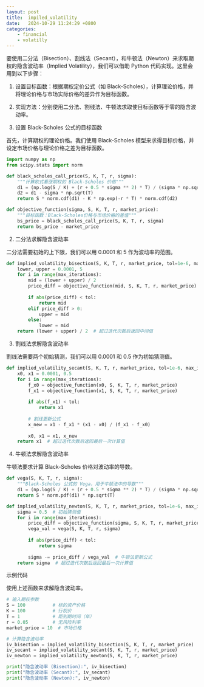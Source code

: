 ```yaml
---
layout: post
title:  impiled_volatility
date:   2024-10-29 11:24:29 +0800
categories: 
    - financial
    - volatilly
---
```


<script>
  MathJax = {
    tex: {
      inlineMath: [['$', '$'], ['\\(', '\\)']],
      displayMath: [['$$', '$$'], ['\\[', '\\]']]
    }
  };
</script>
<script src="https://cdn.jsdelivr.net/npm/mathjax@3/es5/tex-mml-chtml.js"></script>

要使用二分法（Bisection）、割线法（Secant），和牛顿法（Newton）来求取期权的隐含波动率（Implied Volatility），我们可以借助 Python 代码实现。这里会用到以下步骤：

1. 设置目标函数：根据期权定价公式（如 Black-Scholes），计算理论价格，并将理论价格与市场实际价格的差异作为目标函数。


2. 实现方法：分别使用二分法、割线法、牛顿法求取使目标函数等于零的隐含波动率。

1. 设置 Black-Scholes 公式的目标函数

首先，计算期权的理论价格。我们使用 Black-Scholes 模型来求得目标价格，并设定市场价格与理论价格之差为目标函数。

```py
import numpy as np
from scipy.stats import norm

def black_scholes_call_price(S, K, T, r, sigma):
    """计算欧式看涨期权的 Black-Scholes 价格"""
    d1 = (np.log(S / K) + (r + 0.5 * sigma ** 2) * T) / (sigma * np.sqrt(T))
    d2 = d1 - sigma * np.sqrt(T)
    return S * norm.cdf(d1) - K * np.exp(-r * T) * norm.cdf(d2)

def objective_function(sigma, S, K, T, r, market_price):
    """目标函数：Black-Scholes价格与市场价格的差值"""
    bs_price = black_scholes_call_price(S, K, T, r, sigma)
    return bs_price - market_price
```
2. 二分法求解隐含波动率

二分法需要初始的上下限，我们可以用 0.0001 和 5 作为波动率的范围。
```py
def implied_volatility_bisection(S, K, T, r, market_price, tol=1e-6, max_iterations=100):
    lower, upper = 0.0001, 5
    for i in range(max_iterations):
        mid = (lower + upper) / 2
        price_diff = objective_function(mid, S, K, T, r, market_price)
        
        if abs(price_diff) < tol:
            return mid
        elif price_diff > 0:
            upper = mid
        else:
            lower = mid
    return (lower + upper) / 2  # 超过迭代次数后返回中间值
```
3. 割线法求解隐含波动率

割线法需要两个初始猜测，我们可以用 0.0001 和 0.5 作为初始猜测值。
```py
def implied_volatility_secant(S, K, T, r, market_price, tol=1e-6, max_iterations=100):
    x0, x1 = 0.0001, 0.5
    for i in range(max_iterations):
        f_x0 = objective_function(x0, S, K, T, r, market_price)
        f_x1 = objective_function(x1, S, K, T, r, market_price)
        
        if abs(f_x1) < tol:
            return x1
        
        # 割线更新公式
        x_new = x1 - f_x1 * (x1 - x0) / (f_x1 - f_x0)
        
        x0, x1 = x1, x_new
    return x1  # 超过迭代次数后返回最后一次计算值
```
4. 牛顿法求解隐含波动率

牛顿法要求计算 Black-Scholes 价格对波动率的导数。

```py
def vega(S, K, T, r, sigma):
    """Black-Scholes 公式的 Vega，用于牛顿法中的导数"""
    d1 = (np.log(S / K) + (r + 0.5 * sigma ** 2) * T) / (sigma * np.sqrt(T))
    return S * norm.pdf(d1) * np.sqrt(T)

def implied_volatility_newton(S, K, T, r, market_price, tol=1e-6, max_iterations=100):
    sigma = 0.5  # 初始猜测值
    for i in range(max_iterations):
        price_diff = objective_function(sigma, S, K, T, r, market_price)
        vega_val = vega(S, K, T, r, sigma)
        
        if abs(price_diff) < tol:
            return sigma
        
        sigma -= price_diff / vega_val  # 牛顿法更新公式
    return sigma  # 超过迭代次数后返回最后一次计算值
```

示例代码

使用上述函数来求解隐含波动率。

```py
# 输入期权参数
S = 100          # 标的资产价格
K = 100          # 行权价
T = 1            # 距到期时间（年）
r = 0.05         # 无风险利率
market_price = 10  # 市场价格

# 计算隐含波动率
iv_bisection = implied_volatility_bisection(S, K, T, r, market_price)
iv_secant = implied_volatility_secant(S, K, T, r, market_price)
iv_newton = implied_volatility_newton(S, K, T, r, market_price)

print("隐含波动率 (Bisection):", iv_bisection)
print("隐含波动率 (Secant):", iv_secant)
print("隐含波动率 (Newton):", iv_newton)
```